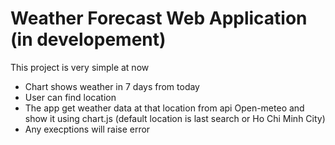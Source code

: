 # Weather Forecast Web Application (in developement)

This project is very simple at now
 - Chart shows weather in 7 days from today 
 - User can find location
 - The app get weather data at that location from api Open-meteo and show it using chart.js (default location is last search or Ho Chi Minh City)
 - Any execptions will raise error

